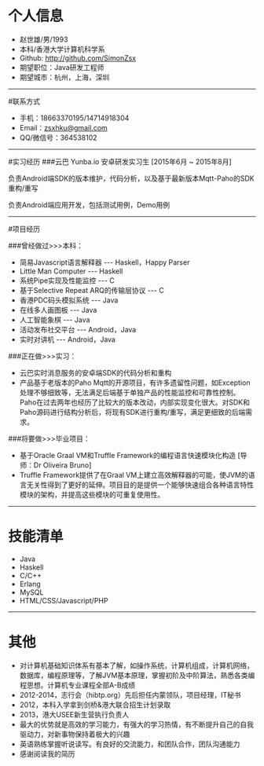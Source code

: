 # 个人信息

- 赵世雄/男/1993 
- 本科/香港大学计算机科学系 
- Github: http://github.com/SimonZsx
- 期望职位：Java研发工程师
- 期望城市：杭州，上海，深圳

---
#联系方式
- 手机：18663370195/14714918304
- Email：zsxhku@gmail.com
- QQ/微信号：364538102

---
#实习经历
###云巴 Yunba.io 安卓研发实习生
[2015年6月 ~ 2015年8月]

负责Android端SDK的版本维护，代码分析，以及基于最新版本Mqtt-Paho的SDK重构/重写

负责Android端应用开发，包括测试用例，Demo用例

---
#项目经历

###曾经做过>>>本科：

- 简易Javascript语言解释器 --- Haskell，Happy Parser
- Little Man Computer --- Haskell
- 系统Pipe实现及性能监控 --- C
- 基于Selective Repeat ARQ的传输层协议 --- C
- 香港PDC码头模拟系统 --- Java
- 在线多人画图板 --- Java
- 人工智能象棋 --- Java
- 活动发布社交平台 --- Android，Java
- 实时对讲机 --- Android，Java

###正在做>>>实习：
- 云巴实时消息服务的安卓端SDK的代码分析和重构
- 产品基于老版本的Paho Mqtt的开源项目，有许多遗留性问题，如Exception处理不够细致等，无法满足后端基于单独产品的性能监控和可靠性控制。Paho在过去两年也经历了比较大的版本改动，内部实现变化很大。对SDK和Paho源码进行结构分析后，将现有SDK进行重构/重写，满足更细致的后端需求。

###将要做>>>毕业项目：

- 基于Oracle Graal VM和Truffle Framework的编程语言快速模块化构造 [导师：Dr Oliveira Bruno]
- Truffle Framework提供了在Graal VM上建立高效解释器的可能，使JVM的语言无关性得到了更好的延伸。项目目的是提供一个能够快速组合各种语言特性模块的架构，并提高这些模块的可重复使用性。

---

# 技能清单

- Java
- Haskell
- C/C++
- Erlang
- MySQL
- HTML/CSS/Javascript/PHP

---

# 其他
- 对计算机基础知识体系有基本了解，如操作系统，计算机组成，计算机网络，数据库，编程原理等，了解JVM基本原理，掌握初阶及中阶算法，熟悉各类编程思想。计算机专业课程全部A-B成绩
- 2012-2014，志行会（hibtp.org）先后担任内蒙领队，项目经理，IT秘书
- 2012，本科入学拿到剑桥&港大联合招生计划录取
- 2013，港大USEE新生营执行负责人
- 最大的优势就是高效的学习能力，有强大的学习热情，有不断提升自己的自我驱动力，对新事物保持着极大的兴趣
- 英语熟练掌握听说读写。有良好的交流能力，和团队合作，团队沟通能力
- 感谢阅读我的简历
